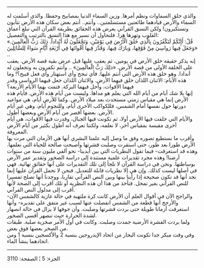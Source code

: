 ------------------------------------------------------------------------

والذي خلق السماوات ونظم أمرها. وزين السماء الدنيا بمصابيح وحفظا. والذي
أسلمت له السماء والأرض قيادهما طائعتين مستسلمتين.. وأنتم.. أنتم بعض سكان
هذه الأرض تتأبون وتستكبرون! ولكن النسق القرآني يعرض هذه الحقائق بطريقة
القرآن التي تبلغ أعماق القلوب وتهزها هزا. فلنحاول أن نسير مع هذا النسق
بالترتيب والتفصيل:  
«قُلْ: أَإِنَّكُمْ لَتَكْفُرُونَ بِالَّذِي خَلَقَ الْأَرْضَ فِي يَوْمَيْنِ، وَتَجْعَلُونَ لَهُ أَنْداداً. ذلِكَ رَبُّ
الْعالَمِينَ. وَجَعَلَ فِيها رَواسِيَ مِنْ فَوْقِها، وَبارَكَ فِيها، وَقَدَّرَ فِيها أَقْواتَها فِي
أَرْبَعَةِ أَيَّامٍ سَواءً لِلسَّائِلِينَ» ..  
إنه يذكر حقيقة خلق الأرض في يومين. ثم يعقب عليها قبل عرض بقية قصة الأرض.
يعقب على الحلقة الأولى من قصة الأرض. «ذلِكَ رَبُّ الْعالَمِينَ» .. وأنتم تكفرون
به وتجعلون له أندادا. وهو خلق هذه الأرض التي أنتم عليها. فأي تبجح وأي
استهتار وأي فعل قبيح؟! وما هذه الأيام: الاثنان اللذان خلق فيهما الأرض.
والاثنان اللذان جعل فيهما الرواسي وقدر فيهما الأقوات، وأحل فيهما البركة.
فتمت بهما الأيام الأربعة؟  
إنها بلا شك أيام من أيام الله التي يعلم هو مداها. وليست من أيام هذه
الأرض. فأيام هذه الأرض إنما هي مقياس زمني مستحدث بعد ميلاد الأرض. وكما
للأرض أيام، هي مواعيد دورتها حول نفسها أمام الشمس، فللكواكب الأخرى أيام،
وللنجوم أيام، وهي غير أيام الأرض. بعضها أقصر من أيام الأرض وبعضها
أطول.  
والأيام التي خلقت فيها الأرض أولا، ثم تكونت فيها الجبال، وقدرت فيها
الأقوات، هي أيام أخرى مقيسة بمقياس آخر، لا نعلمه، ولكننا نعرف أنه أطول
بكثير من أيام الأرض المعروفة.  
وأقرب ما نستطيع تصوره وفق ما وصل إليه علمنا البشري أنها هي الأزمان التي
مرت بها الأرض طورا بعد طور، حتى استقرت وصلبت قشرتها وأصبحت صالحة للحياة
التي نعلمها. وهذه قد استغرقت- فيما تقول النظريات التي بين أيدينا- نحو
ألفي مليون سنة من سنوات أرضنا! وهذه مجرد تقديرات علمية مستندة إلى دراسة
الصخور وتقدير عمر الأرض بوساطتها. ونحن في دراسة القرآن لا نلجأ إلى تلك
التقديرات على أنها حقائق نهائية. فهي في أصلها ليست كذلك. وإن هي إلا
نظريات قابلة للتعديل. فنحن لا نحمل القرآن عليها إنما نجد أنها قد تكون
صحيحة إذا رأينا بينها وبين النص القرآني تقاربا، ووجدنا أنها تصلح تفسيرا
للنص القرآني بغير تمحل. فنأخذ من هذا أن هذه النظرية أو تلك أقرب إلى
الصحة لأنها أقرب إلى مدلول النص القرآني.  
والراجح الآن في أقوال العلم أن الأرض كانت كرة ملتهبة في حالة غازية
كالشمس الآن- والأرجح أنها قطعة من الشمس انفصلت عنها لسبب غير متفق على
تقديره- وأنها استغرقت أزمانا طويلة حتى بردت قشرتها وصلبت. وأن جوفها لا
يزال في حالة انصهار لشدة الحرارة حيث تنصهر أقسى الصخور.  
ولما بردت القشرة الأرضية جمدت وصلبت. وكانت في أول الأمر صخرية صلبة.
طبقات من الصخر بعضها فوق بعض.  
وفي وقت مبكر جدا تكونت البحار من اتحاد الإيدروجين بنسبة 2 والأكسجين
بنسبة 1 ومن اتحادهما ينشأ الماء.

------------------------------------------------------------------------

الجزء: 5 ¦ الصفحة: 3110
